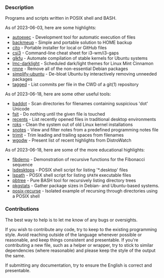 ### Description

Programs and scripts written in POSIX shell and BASH.

As of 2023-06-03, here are some highlights:

  * [autoexec](source/autoexec) - Development tool for automatic execution of files
  * [backmeup](source/backmeup) - Simple and portable solution to HOME backup
  * [cito](source/cito) - Portable installer for local or GitHub files
  * [csi3](source/csi3) - Command-line cheat sheet for i3-wm/i3-gaps
  * [glkfu](source/glkfu) - Automate compilation of stable kernels for Ubuntu systems
  * [lmc-darklight](source/lmc-darklight) - Scheduled dark/light themes for Linux Mint Cinnamon
  * [rmne](source/rmne) - Remove all of the non-essential Debian packages
  * [simplify-ubuntu](source/simplify-ubuntu) - De-bloat Ubuntu by interactively removing unneeded packages
  * [tagged](source/tagged) - List commits per file in the CWD of a git(1) repository

As of 2023-06-18, here are some other useful tools:

  * [baddot](source/baddot) - Scan directories for filenames containing suspicious 'dot' Unicode
  * [fsit](source/fsit) - Do nothing until the given file is touched
  * [recents](source/recents) - List recently opened files in traditional desktop environments
  * [roks](source/roks) - Clean the system out of old Linux kernel installations
  * [snotes](source/snotes) - View and filter notes from a predefined programming notes file
  * [trimit](source/trimit) - Trim leading and trailing spaces from filenames
  * [wgodw](source/wgodw) - Present list of recent highlights from DistroWatch

As of 2023-06-18, here are some of the more educational highlights:

  * [fibdemo](source/fibdemo) - Demonstration of recursive functions for the Fibonacci sequence
  * [lsdesktops](source/lsdesktops) - POSIX shell script for listing '\*.desktop' files
  * [lspath](source/lspath) - POSIX shell script for listing `$PATH` executable files
  * [pbtree](source/pbtree) - Pure BASH tool for recursively listing directory trees
  * [pkgstats](source/pkgstats) - Gather package sizes in Debian- and Ubuntu-based systems.
  * [posix-recurse](source/posix-recurse) - Isolated example of recursing through directories using a POSIX shell

### Contributions

The best way to help is to let me know of any bugs or oversights.

If you wish to contribute any code, try to keep to the existing programming style. Avoid reaching outside of the language whenever possible or reasonable, and keep things consistent and presentable. If you're contributing a new file, such as a helper or wrapper, try to stick to similar dependencies (where reasonable) and please keep the style of the output the same.

If submitting any documentation, try to ensure the English is correct and presentable.
